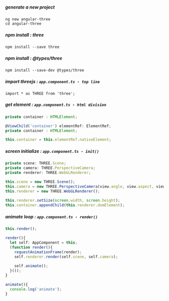 
##### generate a new project
```
ng new angular-three
cd angular-three
```
##### npm install : three
```
npm install --save three
```

##### npm install : @types/three
```
npm install --save-dev @types/three
```

##### import threejs : `app.component.ts - top line`
```
import * as THREE from 'three';
```

##### get element : `app.component.ts - html division`
```ts
private container : HTMLElement;

@ViewChild('container') elementRef: ElementRef;
private container : HTMLElement;

this.container = this.elementRef.nativeElement;

```

##### screen initialize : `app.component.ts - init()`
```ts
private scene: THREE.Scene;
private camera: THREE.PerspectiveCamera;
private renderer: THREE.WebGLRenderer;

this.scene = new THREE.Scene();
this.camera = new THREE.PerspectiveCamera(view.angle, view.aspect, view. near, view.far);
this.renderer = new THREE.WebGLRenderer();
 
this.renderer.setSize(screen.width, screen.height);
this.container.appendChild(this.renderer.domElement);

```

##### animate loop : `app.component.ts - render()`
```ts
this.render();

render(){
  let self: AppComponent = this;
  (function render(){
    requestAnimationFrame(render);
    self.renderer.render(self.scene, self.camera);
    
    self.animate();
  }());
}

animate(){
  console.log('animate');
}
```